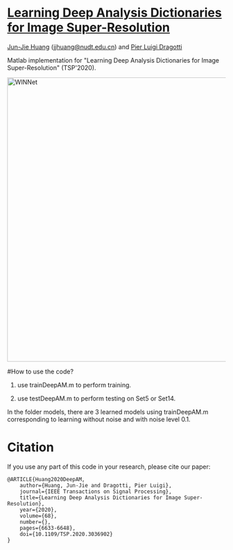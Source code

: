 # [Learning Deep Analysis Dictionaries for Image Super-Resolution](https://ieeexplore.ieee.org/document/9257106)

<!--![visitors](https://visitor-badge.glitch.me/badge?page_id=jjhuangcs/WINNet)-->

[Jun-Jie Huang](https://jjhuangcs.github.io/) (jjhuang@nudt.edu.cn) and [Pier Luigi Dragotti](http://www.commsp.ee.ic.ac.uk/~pld/)

Matlab implementation for "Learning Deep Analysis Dictionaries for Image Super-Resolution" (TSP'2020).

<img width="654" alt="WINNet" src="https://user-images.githubusercontent.com/89965355/178172283-b6b9e7da-add2-44ad-b83d-3b87918a8c5b.png">

#How to use the code?
1. use trainDeepAM.m to perform training.

2. use testDeepAM.m to perform testing on Set5 or Set14. 

In the folder models, there are 3 learned models using trainDeepAM.m corresponding to learning without noise and with noise level 0.1.


# Citation

If you use any part of this code in your research, please cite our paper:


```
@ARTICLE{Huang2020DeepAM,
	author={Huang, Jun-Jie and Dragotti, Pier Luigi},
  	journal={IEEE Transactions on Signal Processing}, 
  	title={Learning Deep Analysis Dictionaries for Image Super-Resolution}, 
  	year={2020},
  	volume={68},
  	number={},
  	pages={6633-6648},
  	doi={10.1109/TSP.2020.3036902}
}
```

